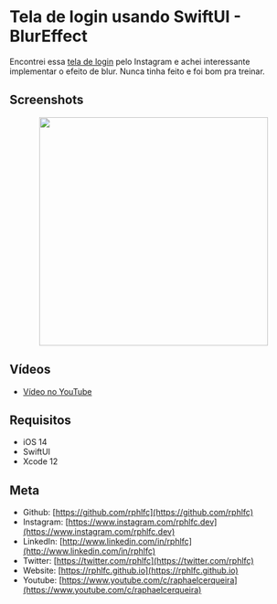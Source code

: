 # Tela de login usando SwiftUI - BlurEffect
Encontrei essa [tela de login](https://www.instagram.com/p/CFZnfcyiZ5b/) pelo Instagram e achei interessante implementar o efeito de blur. Nunca tinha feito e foi bom pra treinar.

## Screenshots
<p align="center">
    <img src="https://user-images.githubusercontent.com/16376748/120048864-bbdee200-bfee-11eb-832f-d3feccefaf23.png" width="400">
</p>

## Vídeos
- [Vídeo no YouTube](https://youtu.be/CunVTYMlF1E)

## Requisitos
- iOS 14
- SwiftUI
- Xcode 12

## Meta
- Github: [https://github.com/rphlfc](https://github.com/rphlfc)
- Instagram: [https://www.instagram.com/rphlfc.dev](https://www.instagram.com/rphlfc.dev)
- LinkedIn: [http://www.linkedin.com/in/rphlfc](http://www.linkedin.com/in/rphlfc)
- Twitter: [https://twitter.com/rphlfc](https://twitter.com/rphlfc)
- Website: [https://rphlfc.github.io](https://rphlfc.github.io)
- Youtube: [https://www.youtube.com/c/raphaelcerqueira](https://www.youtube.com/c/raphaelcerqueira)
